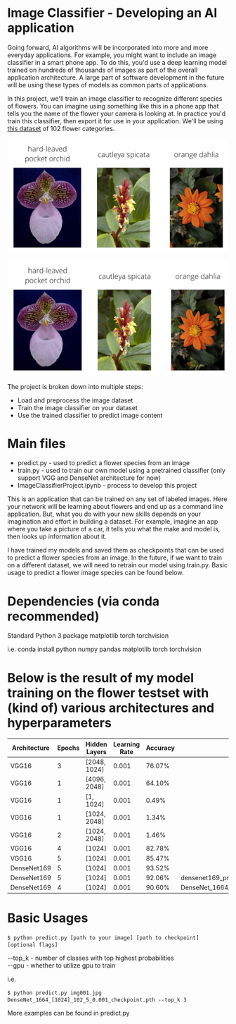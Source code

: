 # Image Classifier - Developing an AI application

Going forward, AI algorithms will be incorporated into more and more everyday applications. For example, you might want to include an image classifier in a smart phone app. To do this, you'd use a deep learning model trained on hundreds of thousands of images as part of the overall application architecture. A large part of software development in the future will be using these types of models as common parts of applications. 

In this project, we'll train an image classifier to recognize different species of flowers. You can imagine using something like this in a phone app that tells you the name of the flower your camera is looking at. In practice you'd train this classifier, then export it for use in your application. We'll be using [this dataset](http://www.robots.ox.ac.uk/~vgg/data/flowers/102/index.html) of 102 flower categories.

<img src='assets/Flowers.png' width=500px>

![Alt text](assets/Flowers.png?raw=true "Title")

The project is broken down into multiple steps:

* Load and preprocess the image dataset
* Train the image classifier on your dataset
* Use the trained classifier to predict image content

# Main files
- predict.py - used to predict a flower species from an image
- train.py - used to train our own model using a pretrained classifier (only support VGG and DenseNet architecture for now)
- ImageClassifierProject.ipynb - process to develop this project

This is an application that can be trained on any set of labeled images. Here your network will be learning about flowers and end up as a command line application. But, what you do with your new skills depends on your imagination and effort in building a dataset. For example, imagine an app where you take a picture of a car, it tells you what the make and model is, then looks up information about it.

I have trained my models and saved them as checkpoints that can be used to predict a flower species from an image. In the future, if we want to train on a different dataset, we will need to retrain our model using train.py. Basic usage to predict a flower image species can be found below.

# Dependencies (via conda recommended)
Standard Python 3 package
matplotlib
torch
torchvision

i.e. conda install python numpy pandas matplotlib torch torchvision

# Below is the result of my model training on the flower testset with (kind of) various architectures and hyperparameters
| Architecture | Epochs | Hidden Layers | Learning Rate | Accuracy | Saved                                           |
| ------------ | ------ | ------------- | ------------- | -------- | ----------------------------------------------- |
| VGG16        | 3      | [2048, 1024]  | 0.001         | 76.07%   |                                                 |
| VGG16        | 1      | [4096, 2048]  | 0.001         | 64.10%   |                                                 |
| VGG16        | 1      | [1, 1024]     | 0.001         | 0.49%    |                                                 |
| VGG16        | 1      | [1024, 2048]  | 0.001         | 1.34%    |                                                 |
| VGG16        | 2      | [1024, 2048]  | 0.001         | 1.46%    |                                                 |
| VGG16        | 4      | [1024]        | 0.001         | 82.78%   |                                                 |
| VGG16        | 5      | [1024]        | 0.001         | 85.47%   |                                                 |
| DenseNet169  | 5      | [1024]        | 0.001         | 93.52%   |                                                 |
| DenseNet169  | 5      | [1024]        | 0.001         | 92.06%   | densenet169_pretrained_checkpoint.pth           |
| DenseNet169  | 4      | [1024]        | 0.001         | 90.60%   | DenseNet_1664_[1024]_102_5_0.001_checkpoint.pth |


# Basic Usages
```
$ python predict.py [path to your image] [path to checkpoint] [optional flags]
```

--top_k - number of classes with top highest probabilities  
--gpu - whether to utilize gpu to train

i.e.
```  
$ python predict.py img001.jpg DenseNet_1664_[1024]_102_5_0.001_checkpoint.pth --top_k 3
```

More examples can be found in predict.py
